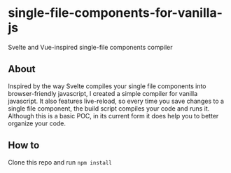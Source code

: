 # single-file-components-for-vanilla-js
Svelte and Vue-inspired single-file components compiler

## About
Inspired by the way Svelte compiles your single file components into browser-friendly javascript, I created a simple compiler for vanilla javascript. It also features live-reload, so every time you save changes to a single file component, the build script compiles your code and runs it. Although this is a basic POC, in its current form it does help you to better organize your code.

## How to

Clone this repo and run `npm install`
